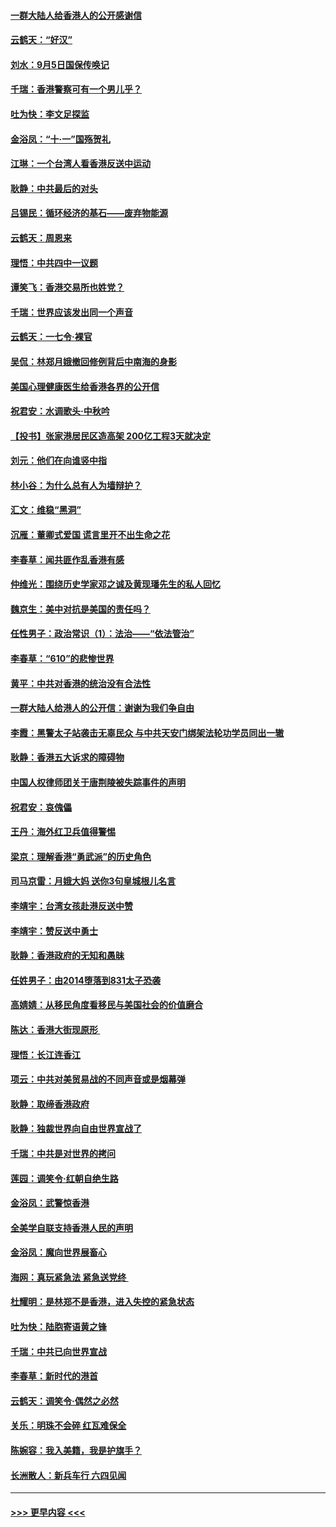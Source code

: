 #### [一群大陆人给香港人的公开感谢信](../pages/nsc993/n11514797.md?t=09121233) 
#### [云鹤天：“好汉”](../pages/nsc993/n11513536.md?t=09121233) 
#### [刘水：9月5日国保传唤记](../pages/nsc993/n11513460.md?t=09121233) 
#### [千瑞：香港警察可有一个男儿乎？](../pages/nsc993/n11513109.md?t=09121233) 
#### [吐为快：李文足探监](../pages/nsc993/n11509622.md?t=09121233) 
#### [金浴凤：“十‧一”国殇贺礼](../pages/nsc993/n11509593.md?t=09121233) 
#### [江琳：一个台湾人看香港反送中运动](../pages/nsc993/n11509211.md?t=09121233) 
#### [耿静：中共最后的对头](../pages/nsc993/n11508308.md?t=09121233) 
#### [吕锡民：循环经济的基石——废弃物能源](../pages/nsc993/n11508212.md?t=09121233) 
#### [云鹤天：周恩来](../pages/nsc993/n11508055.md?t=09121233) 
#### [理悟：中共四中一议题](../pages/nsc993/n11507782.md?t=09121233) 
#### [谭笑飞：香港交易所也姓党？](../pages/nsc993/n11507753.md?t=09121233) 
#### [千瑞：世界应该发出同一个声音](../pages/nsc993/n11507290.md?t=09121233) 
#### [云鹤天：一七令‧裸官](../pages/nsc993/n11507177.md?t=09121233) 
#### [吴侃：林郑月娥撤回修例背后中南海的身影](../pages/nsc993/n11506876.md?t=09121233) 
#### [美国心理健康医生给香港各界的公开信](../pages/nsc993/n11506809.md?t=09121233) 
#### [祝君安：水调歌头‧中秋吟](../pages/nsc993/n11506758.md?t=09121233) 
#### [【投书】张家港居民区造高架 200亿工程3天就决定](../pages/nsc993/n11506682.md?t=09121233) 
#### [刘元：他们在向谁竖中指](../pages/nsc993/n11505384.md?t=09121233) 
#### [林小谷：为什么总有人为墙辩护？](../pages/nsc993/n11505226.md?t=09121233) 
#### [汇文：维稳“黑洞”](../pages/nsc993/n11504347.md?t=09121233) 
#### [沉雁：董卿式爱国 谎言里开不出生命之花](../pages/nsc993/n11503215.md?t=09121233) 
#### [李春草：闻共匪作乱香港有感](../pages/nsc993/n11503072.md?t=09121233) 
#### [仲维光：围绕历史学家邓之诚及黄现璠先生的私人回忆](../pages/nsc993/n11501330.md?t=09121233) 
#### [魏京生：美中对抗是美国的责任吗？](../pages/nsc993/n11500723.md?t=09121233) 
#### [任性男子：政治常识（1）：法治——“依法管治”](../pages/nsc993/n11500791.md?t=09121233) 
#### [李春草：“610”的悲惨世界](../pages/nsc993/n11501141.md?t=09121233) 
#### [黄平：中共对香港的统治没有合法性](../pages/nsc993/n11499473.md?t=09121233) 
#### [一群大陆人给港人的公开信：谢谢为我们争自由](../pages/nsc993/n11500402.md?t=09121233) 
#### [李霞：黑警太子站袭击无辜民众 与中共天安门绑架法轮功学员同出一辙](../pages/nsc993/n11499805.md?t=09121233) 
#### [耿静：香港五大诉求的障碍物](../pages/nsc993/n11497578.md?t=09121233) 
#### [中国人权律师团关于唐荆陵被失踪事件的声明](../pages/nsc993/n11500014.md?t=09121233) 
#### [祝君安：哀傀儡](../pages/nsc993/n11499776.md?t=09121233) 
#### [王丹：海外红卫兵值得警惕](../pages/nsc993/n11498138.md?t=09121233) 
#### [梁京：理解香港“勇武派”的历史角色](../pages/nsc993/n11498006.md?t=09121233) 
#### [司马京雷：月娥大妈  送你3句皇城根儿名言](../pages/nsc993/n11497885.md?t=09121233) 
#### [李靖宇：台湾女孩赴港反送中赞](../pages/nsc993/n11497721.md?t=09121233) 
#### [李靖宇：赞反送中勇士](../pages/nsc993/n11497452.md?t=09121233) 
#### [耿静：香港政府的无知和愚昧](../pages/nsc993/n11494238.md?t=09121233) 
#### [任姓男子：由2014堕落到831太子恐袭](../pages/nsc993/n11496683.md?t=09121233) 
#### [高婧婧：从移民角度看移民与美国社会的价值磨合](../pages/nsc993/n11495757.md?t=09121233) 
#### [陈达：香港大街现原形 ](../pages/nsc993/n11495441.md?t=09121233) 
#### [理悟：长江连香江](../pages/nsc993/n11495377.md?t=09121233) 
#### [项云：中共对美贸易战的不同声音或是烟幕弹](../pages/nsc993/n11494929.md?t=09121233) 
#### [耿静：取缔香港政府](../pages/nsc993/n11494218.md?t=09121233) 
#### [耿静：独裁世界向自由世界宣战了](../pages/nsc993/n11494190.md?t=09121233) 
#### [千瑞：中共是对世界的拷问](../pages/nsc993/n11493021.md?t=09121233) 
#### [莲园：调笑令‧红朝自绝生路](../pages/nsc993/n11493011.md?t=09121233) 
#### [金浴凤：武警惊香港](../pages/nsc993/n11492994.md?t=09121233) 
#### [全美学自联支持香港人民的声明](../pages/nsc993/n11492630.md?t=09121233) 
#### [金浴凤：魔向世界展畜心](../pages/nsc993/n11492599.md?t=09121233) 
#### [海网：真玩紧急法 紧急送党终 ](../pages/nsc993/n11492535.md?t=09121233) 
#### [杜耀明：是林郑不是香港，进入失控的紧急状态](../pages/nsc993/n11491420.md?t=09121233) 
#### [吐为快：陆胞寄语黄之锋](../pages/nsc993/n11491117.md?t=09121233) 
#### [千瑞：中共已向世界宣战](../pages/nsc993/n11490123.md?t=09121233) 
#### [李春草：新时代的港首](../pages/nsc993/n11489864.md?t=09121233) 
#### [云鹤天：调笑令·偶然之必然](../pages/nsc993/n11489701.md?t=09121233) 
#### [关乐：明珠不会碎 红瓦难保全](../pages/nsc993/n11489647.md?t=09121233) 
#### [陈婉容：我入美籍，我是护旗手？](../pages/nsc993/n11487908.md?t=09121233) 
#### [长洲散人：新兵车行 六四见闻](../pages/nsc993/n11487729.md?t=09121233) 

----
#### [ >>> 更早内容 <<< ](../indexes/nsc993-earlier.md)

